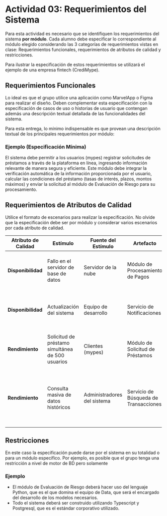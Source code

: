 # Actividad 03: Requerimientos del Sistema

Para esta actividad es necesario que se identifiquen los requerimientos del sistema **por módulo**. Cada alumno debe especificar lo correspondiente al módulo elegido considerando las 3 categorías de requerimientos vistas en clase: Requerimientos funcionales, requerimientos de atributos de calidad y restricciones.

Para ilustrar la especificación de estos requerimientos se utilizará el ejemplo de una empresa fintech (CrediMype).

## Requerimientos Funcionales

Lo ideal es que el grupo utilice una aplicación como MarvelApp o Figma para realizar el diseño. Deben complementar esta especificación con la especificación de casos de uso o historias de usuario que contengan además una descripción textual detallada de las funcionalidades del sistema.

Para esta entrega, lo mínimo indispensable es que provean una descripción textual de los principales requerimientos por módulo:

### Ejemplo (Especificación Mínima)
El sistema debe permitir a los usuarios (mypes) registrar solicitudes de préstamos a través de la plataforma en línea, ingresando información relevante de manera segura y eficiente. Este módulo debe integrar la verificación automática de la información proporcionada por el usuario, calcular las condiciones del préstamo (tasas de interés, plazos, montos máximos) y enviar la solicitud al módulo de Evaluación de Riesgo para su procesamiento.

## Requerimientos de Atributos de Calidad
Utilice el formato de escenarios para realizar la especificación. No olvide que la especificación debe ser por módulo y considerar varios escenarios por cada atributo de calidad.

| **Atributo de Calidad** | **Estímulo**                          | **Fuente del Estímulo**         | **Artefacto**                       | **Entorno**                      | **Respuesta**                                     | **Medida de Respuesta**                            |
|-------------------------|---------------------------------------|---------------------------------|-------------------------------------|-----------------------------------|--------------------------------------------------|---------------------------------------------------|
| **Disponibilidad**       | Fallo en el servidor de base de datos | Servidor de la nube             | Módulo de Procesamiento de Pagos    | Operación en horario laboral      | El sistema pasa automáticamente a un servidor de respaldo | El sistema está disponible el 99.9% del tiempo al año |
| **Disponibilidad**       | Actualización del sistema             | Equipo de desarrollo            | Servicio de Notificaciones          | Fuera del horario laboral         | El sistema entra en modo de mantenimiento programado | El tiempo de inactividad es menor de 15 minutos |
| **Rendimiento**          | Solicitud de préstamo simultánea de 500 usuarios | Clientes (mypes)           | Módulo de Solicitud de Préstamos    | Alta demanda durante días festivos | El sistema debe procesar las solicitudes sin retraso significativo | El tiempo de respuesta no supera los 2 segundos |
| **Rendimiento**          | Consulta masiva de datos históricos   | Administradores del sistema     | Servicio de Búsqueda de Transacciones   | Operación normal                  | El sistema debe devolver los resultados en un tiempo razonable | El tiempo de respuesta no excede los 5 segundos para un millón de registros |


## Restricciones
En este caso la especificación puede darse por el sistema en su totalidad o para un módulo específico. Por ejemplo, es posible que el grupo tenga una restricción a nivel de motor de BD pero solamente 

### Ejemplo
- El módulo de Evaluación de Riesgo deberá hacer uso del lenguaje Python, que es el que domina el equipo de Data, que será el encargado del desarrollo de los modelos necesarios.
- Todo el sistema deberá ser construido utilizando Typescript y Postgresql, que es el estándar corporativo utilizado.